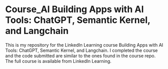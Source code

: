 # Course_AI  Building Apps with AI Tools: ChatGPT, Semantic Kernel, and Langchain

This is my repository for the LinkedIn Learning course Building Apps with AI Tools: ChatGPT, Semantic Kernel, and Langchain. I completed the course and the code submitted are similar to the ones found in the course repo. The full course is available from LinkedIn Learning.





